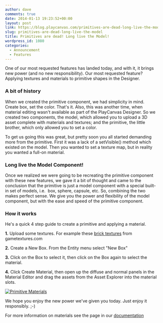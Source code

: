 ```yaml
---
author: dave
comments: true
date: 2014-01-13 19:23:52+00:00
layout: post
link: https://blog.playcanvas.com/primitives-are-dead-long-live-the-model/
slug: primitives-are-dead-long-live-the-model
title: Primitives are dead! Long live the Model!
wordpress_id: 1080
categories:
  - Announcement
  - Features
---
```


One of our most requested features has landed today, and with it, it brings new power (and no new responsibility). Our most requested feature? Applying textures and materials to primitive shapes in the Designer.

### A bit of history

When we created the primitive component, we had simplicity in mind. Create box, set the color. That's it. Also, this was another time, when material editing wasn't available as part of the PlayCanvas Designer. So we created two components, the model, which allowed you to upload a 3D asset complete with materials and textures; and the primitive, the little brother, which only allowed you to set a color.

To get us going this was great, but pretty soon you all started demanding more from the primitive. First it was a lack of a setVisible() method which existed on the model. Then you wanted to set a texture map, but in reality you wanted a full-on material.

### Long live the Model Component!

Once we realized we were going to be recreating the primitive component with these new features, we gave it a bit of thought and came to the conclusion that the primitive is just a model component with a special built-in set of models, i.e.  box, sphere, capsule, etc. So, combining the two makes perfect sense. We give you the power and flexibility of the model component, but with the ease and speed of the primitive component.

### How it works

He's a quick 4 step guide to create a primitive and applying a material.

**1.** Upload some textures. For example these [brick textures](http://opengameart.org/content/urban-texture-pack-from-gametexturescom) from gametextures.com

**2.** Create a New Box. From the Entity menu select "New Box"

**3.** Click on the Box to select it, then click on the Box again to select the material.

**4.** Click Create Material, then open up the diffuse and normal panels in the Material Editor and drag the assets from the Asset Explorer into the material slots.

[![Primitive Materials](https://blog.playcanvas.com/wp-content/uploads/2014/01/primitive_materials.png)](http://blog.playcanvas.com/wp-content/uploads/2014/01/primitive_materials.png)

We hope you enjoy the new power we've given you today. Just enjoy it responsibly. ;-)

For more information on materials see the page in our [documentation](https://developer.playcanvas.com/content_creation/materials.html)
